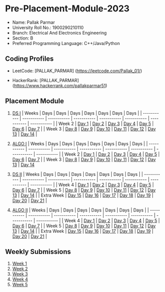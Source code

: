 # Pre-Placement-Module-2023

- Name: Pallak Parmar
- University Roll No.: 1900290210110
- Branch: Electrical And Electronics Engineering
- Section: B
- Preferred Programming Language: C++/Java/Python

## Coding Profiles
- LeetCode:  [PALLAK_PARMAR] (https://leetcode.com/Pallak_01/)
              
- HackerRank: [PALLAK_PARMAR] (https://www.hackerrank.com/pallakparmar51)
              

## Placement Module
1. [DS I](https://github.com/pallak-delta2/Pre-Placement-Module-2023/tree/main/DS%20I)
    | Weeks | Days | Days | Days | Days | Days | Days | Days |
    | ----------- | ----------- | ----------- | ----------- | ----------- | ----------- | ----------- | ----------- | 
    | Week 2 | [Day 1](https://github.com/pallak-delta2/Pre-Placement-Module-2023/tree/main/DS%20I/Day%201) | [Day 2](https://github.com/pallak-delta2/Pre-Placement-Module-2023/tree/main/DS%20I/Day%202) | [Day 3](https://github.com/pallak-delta2/Pre-Placement-Module-2023/tree/main/DS%20I/Day%203) | [Day 4](https://github.com/pallak-delta2/Pre-Placement-Module-2023/tree/main/DS%20I/Day%204) | [Day 5](https://github.com/pallak-delta2/Pre-Placement-Module-2023/tree/main/DS%20I/Day%205) | [Day 6](https://github.com/pallak-delta2/Pre-Placement-Module-2023/tree/main/DS%20I/Day%206) | [Day 7](https://github.com/pallak-delta2/Pre-Placement-Module-2023/tree/main/DS%20I/Day%207) |
    | Week 3 | [Day 8](https://github.com/pallak-delta2/Pre-Placement-Module-2023/tree/main/DS%20I/Day%208) | [Day 9](https://github.com/pallak-delta2/Pre-Placement-Module-2023/tree/main/DS%20I/Day%209) | [Day 10](https://github.com/pallak-delta2/Pre-Placement-Module-2023/tree/main/DS%20I/Day%2010) | [Day 11](https://github.com/pallak-delta2/Pre-Placement-Module-2023/tree/main/DS%20I/Day%2011) | [Day 12](https://github.com/pallak-delta2/Pre-Placement-Module-2023/tree/main/DS%20I/Day%2012) | [Day 13](https://github.com/pallak-delta2/Pre-Placement-Module-2023/tree/main/DS%20I/Day%2013) | [Day 14](https://github.com/pallak-delta2/Pre-Placement-Module-2023/tree/main/DS%20I/Day%2014) |
    
2. [ALGO I](https://github.com/pallak-delta2/Pre-Placement-Module-2023/tree/main/ALGO%20I)
    | Weeks | Days | Days | Days | Days | Days | Days | Days |
    | ----------- | ----------- | ----------- | ----------- | ----------- | ----------- | ----------- | ----------- |
    | Week 2 | [Day 1](https://github.com/pallak-delta2/Pre-Placement-Module-2023/tree/main/ALGO%20I/Day%201) | [Day 2](https://github.com/pallak-delta2/Pre-Placement-Module-2023/tree/main/ALGO%20I/Day%202) | [Day 3](https://github.com/pallak-delta2/Pre-Placement-Module-2023/tree/main/ALGO%20I/Day%203) | [Day 4](https://github.com/pallak-delta2/Pre-Placement-Module-2023/tree/main/ALGO%20I/Day%204) | [Day 5](https://github.com/pallak-delta2/Pre-Placement-Module-2023/tree/main/ALGO%20I/Day%205) | [Day 6](https://github.com/pallak-delta2/Pre-Placement-Module-2023/tree/main/ALGO%20I/Day%206) | [Day 7](https://github.com/pallak-delta2/Pre-Placement-Module-2023/tree/main/ALGO%20I/Day%207) |
    | Week 3 | [Day 8](https://github.com/pallak-delta2/Pre-Placement-Module-2023/tree/main/ALGO%20I/Day%208) | [Day 9](https://github.com/pallak-delta2/Pre-Placement-Module-2023/tree/main/ALGO%20I/Day%209) | [Day 10](https://github.com/pallak-delta2/Pre-Placement-Module-2023/tree/main/ALGO%20I/Day%2010) | [Day 11](https://github.com/pallak-delta2/Pre-Placement-Module-2023/tree/main/ALGO%20I/Day%2011) | [Day 12](https://github.com/pallak-delta2/Pre-Placement-Module-2023/tree/main/ALGO%20I/Day%2012) | [Day 13](https://github.com/pallak-delta2/Pre-Placement-Module-2023/tree/main/ALGO%20I/Day%2013) | [Day 14](https://github.com/pallak-delta2/Pre-Placement-Module-2023/tree/main/ALGO%20I/Day%2014)  
    
3. [DS II](https://github.com/pallak-delta2/Pre-Placement-Module-2023/tree/main/DS%20II)
    | Weeks | Days | Days | Days | Days | Days | Days | Days |
    | ----------- | ----------- | ----------- | ----------- | ----------- | ----------- | ----------- | ----------- |
    | Week 4 | [Day 1](https://github.com/pallak-delta2/Pre-Placement-Module-2023/tree/main/DS%20II/Day%201) | [Day 2](https://github.com/pallak-delta2/Pre-Placement-Module-2023/tree/main/DS%20II/Day%202) | [Day 3](https://github.com/pallak-delta2/Pre-Placement-Module-2023/tree/main/DS%20II/Day%203) | [Day 4](https://github.com/pallak-delta2/Pre-Placement-Module-2023/tree/main/DS%20II/Day%204) | [Day 5](https://github.com/pallak-delta2/Pre-Placement-Module-2023/tree/main/DS%20II/Day%205) | [Day 6](https://github.com/pallak-delta2/Pre-Placement-Module-2023/tree/main/DS%20II/Day%206) | [Day 7](https://github.com/pallak-delta2/Pre-Placement-Module-2023/tree/main/DS%20II/Day%207) | 
    | Week 5 | [Day 8](https://github.com/pallak-delta2/Pre-Placement-Module-2023/tree/main/DS%20II/Day%208) | [Day 9](https://github.com/pallak-delta2/Pre-Placement-Module-2023/tree/main/DS%20II/Day%209) | [Day 10](https://github.com/pallak-delta2/Pre-Placement-Module-2023/tree/main/DS%20II/Day%2010) | [Day 11](https://github.com/pallak-delta2/Pre-Placement-Module-2023/tree/main/DS%20II/Day%2011) | [Day 12](https://github.com/pallak-delta2/Pre-Placement-Module-2023/tree/main/DS%20II/Day%2012) | [Day 13](https://github.com/pallak-delta2/Pre-Placement-Module-2023/tree/main/DS%20II/Day%2013) | [Day 14](https://github.com/pallak-delta2/Pre-Placement-Module-2023/tree/main/DS%20II/Day%2014) |
    | Extra Week | [Day 15](https://github.com/pallak-delta2/Pre-Placement-Module-2023/tree/main/DS%20II/Day%2015) | [Day 16](https://github.com/pallak-delta2/Pre-Placement-Module-2023/tree/main/DS%20II/Day%2016) | [Day 17](https://github.com/pallak-delta2/Pre-Placement-Module-2023/tree/main/DS%20II/Day%2017) | [Day 18](https:pallak-delta2//github.com/pallak-delta2/Pre-Placement-Module-2023/tree/main/DS%20II/Day%2018) | [Day 19](https://github.com/pallak-delta2/Pre-Placement-Module-2023/tree/main/DS%20II/Day%2019) | [Day 20](https://github.com/pallak-delta2/Pre-Placement-Module-2023/tree/main/DS%20II/Day%2020) | [Day 21](https://github.com/pallak-delta2/Pre-Placement-Module-2023/tree/main/DS%20II/Day%2021) |
    
4. [ALGO II](https://github.com/pallak-delta2/Pre-Placement-Module-2023/tree/main/ALGO%20II)
    | Weeks | Days | Days | Days | Days | Days | Days | Days |
    | ----------- | ----------- | ----------- | ----------- | ----------- | ----------- | ----------- | ----------- |
    | Week 4 | [Day 1](https://github.com/pallak-delta2/Pre-Placement-Module-2023/tree/main/ALGO%20II/Day%201) | [Day 2](https://github.com/pallak-delta2/Pre-Placement-Module-2023/tree/main/ALGO%20II/Day%202) | [Day 3](https://github.com/pallak-delta2/Pre-Placement-Module-2023/tree/main/ALGO%20II/Day%203) | [Day 4](https://github.com/pallak-delta2/Pre-Placement-Module-2023/tree/main/ALGO%20II/Day%204) | [Day 5](https://github.com/pallak-delta2/Pre-Placement-Module-2023/tree/main/ALGO%20II/Day%205) | [Day 6](https://github.com/pallak-delta2/Pre-Placement-Module-2023/tree/main/ALGO%20II/Day%206) | [Day 7](https://github.com/pallak-delta2/Pre-Placement-Module-2023/tree/main/ALGO%20II/Day%207) |
    | Week 5 | [Day 8](https://github.com/pallak-delta2/Pre-Placement-Module-2023/tree/main/ALGO%20II/Day%208) | [Day 9](https://github.com/pallak-delta2/Pre-Placement-Module-2023/tree/main/ALGO%20II/Day%209) | [Day 10](https://github.com/pallak-delta2/Pre-Placement-Module-2023/tree/main/ALGO%20II/Day%2010) | [Day 11](https://github.com/pallak-delta2/Pre-Placement-Module-2023/tree/main/ALGO%20II/Day%2011) | [Day 12](https://github.com/pallak-delta2/Pre-Placement-Module-2023/tree/main/ALGO%20II/Day%2012) | [Day 13](https://github.com/pallak-delta2/Pre-Placement-Module-2023/tree/main/ALGO%20II/Day%2013) | [Day 14](https://github.com/pallak-delta2/Pre-Placement-Module-2023/tree/main/ALGO%20II/Day%2014) |
    | Extra Week | [Day 15](https://github.com/pallak-delta2/Pre-Placement-Module-2023/tree/main/ALGO%20II/Day%2015) | [Day 16](https://github.com/pallak-delta2/Pre-Placement-Module-2023/tree/main/ALGO%20II/Day%2016) | [Day 17](https://github.com/pallak-delta2/Pre-Placement-Module-2023/tree/main/ALGO%20II/Day%2017) | [Day 18](https://github.com/pallak-delta2/Pre-Placement-Module-2023/tree/main/ALGO%20II/Day%2018) | [Day 19](https://github.com/pallak-delta2/Pre-Placement-Module-2023/tree/main/ALGO%20II/Day%2019) | [Day 20](https://github.com/pallak-delta2/Pre-Placement-Module-2023/tree/main/ALGO%20II/Day%2020) | [Day 21](https://github.com/pallak-delta2/Pre-Placement-Module-2023/tree/main/ALGO%20II/Day%2021) |

## Weekly Submissions
1. [Week 1](https://github.com/pallak-delta2/Pre-Placement-Module-2023/tree/main/Weekly%20Submissions/Week%201)
2. [Week 2](https://github.com/pallak-delta2/Pre-Placement-Module-2023/tree/main/Weekly%20Submissions/Week%202)
3. [Week 3](https://github.com/pallak-delta2/Pre-Placement-Module-2023/tree/main/Weekly%20Submissions/Week%203)
4. [Week 4](https://github.com/pallak-delta2/Pre-Placement-Module-2023/tree/main/Weekly%20Submissions/Week%204)
5. [Week 5](https://github.com/pallak-delta2/Pre-Placement-Module-2023/tree/main/Weekly%20Submissions/Week%205)
